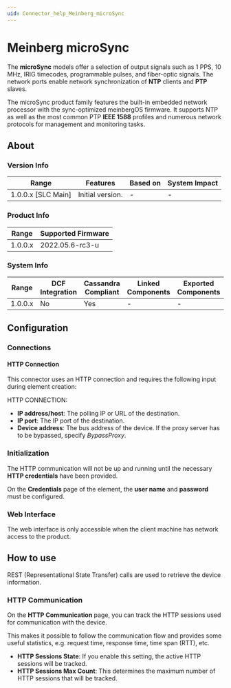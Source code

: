 ```yaml
---
uid: Connector_help_Meinberg_microSync
---
```


# Meinberg microSync

The **microSync** models offer a selection of output signals such as 1 PPS, 10 MHz, IRIG timecodes, programmable pulses, and fiber-optic signals. The network ports enable network synchronization of **NTP** clients and **PTP** slaves.

The microSync product family features the built-in embedded network processor with the sync-optimized meinbergOS firmware. It supports NTP as well as the most common PTP **IEEE 1588** profiles and numerous network protocols for management and monitoring tasks.

## About

### Version Info

| Range              | Features         | Based on | System Impact |
|--------------------|------------------|----------|---------------|
| 1.0.0.x [SLC Main] | Initial version. | -        | -             |

### Product Info

| Range   | Supported Firmware |
|---------|--------------------|
| 1.0.0.x | 2022.05.6-rc3-u    |

### System Info

| Range   | DCF Integration | Cassandra Compliant | Linked Components | Exported Components |
|---------|-----------------|---------------------|-------------------|---------------------|
| 1.0.0.x | No              | Yes                 | -                 | -                   |

## Configuration

### Connections

#### HTTP Connection

This connector uses an HTTP connection and requires the following input during element creation:

HTTP CONNECTION:

- **IP address/host**: The polling IP or URL of the destination.
- **IP port**: The IP port of the destination.
- **Device address**: The bus address of the device. If the proxy server has to be bypassed, specify *BypassProxy*.

### Initialization

The HTTP communication will not be up and running until the necessary **HTTP credentials** have been provided.

On the **Credentials** page of the element, the **user name** and **password** must be configured.

### Web Interface

The web interface is only accessible when the client machine has network access to the product.

## How to use

REST (Representational State Transfer) calls are used to retrieve the device information.

### HTTP Communication

On the **HTTP Communication** page, you can track the HTTP sessions used for communication with the device.

This makes it possible to follow the communication flow and provides some useful statistics, e.g. request time, response time, time span (RTT), etc.

- **HTTP Sessions State**: If you enable this setting, the active HTTP sessions will be tracked.
- **HTTP Sessions Max Count**: This determines the maximum number of HTTP sessions that will be tracked.
